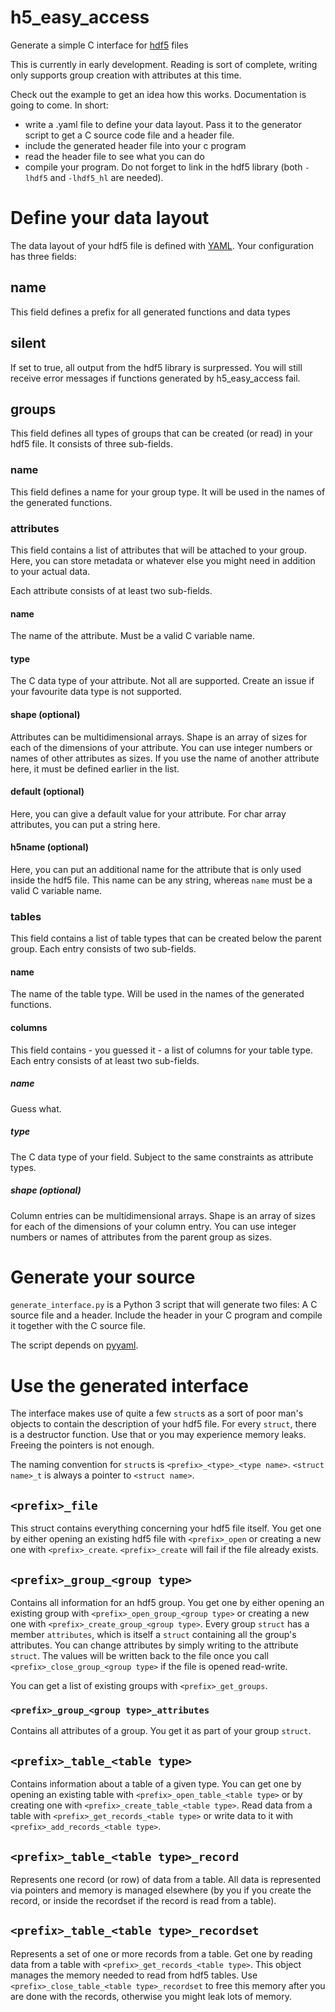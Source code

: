 # h5_easy_access
Generate a simple C interface for [hdf5](https://www.hdfgroup.org/solutions/hdf5/) files

This is currently in early development. Reading is sort of complete, writing only supports group creation with attributes at this time.

Check out the example to get an idea how this works. Documentation is going to come.
In short:
 - write a .yaml file to define your data layout. Pass it to the generator script to get a C source code file and a header file.
 - include the generated header file into your c program
 - read the header file to see what you can do
 - compile your program. Do not forget to link in the hdf5 library (both `-lhdf5` and `-lhdf5_hl` are needed).

# Define your data layout
The data layout of your hdf5 file is defined with [YAML](https://yaml.org/).
Your configuration has three fields:
## name
This field defines a prefix for all generated functions and data types

## silent
If set to true, all output from the hdf5 library is surpressed. You will still receive error messages if functions generated by h5_easy_access fail.

## groups
This field defines all types of groups that can be created (or read) in your hdf5 file.
It consists of three sub-fields.

### name
This field defines a name for your group type. It will be used in the names of the generated functions.

### attributes
This field contains a list of attributes that will be attached to your group. Here, you can store metadata or whatever else you might need in addition to your actual data.

Each attribute consists of at least two sub-fields.

#### name
The name of the attribute. Must be a valid C variable name.

#### type
The C data type of your attribute. Not all are supported. Create an issue if your favourite data type is not supported.

#### shape (optional)
Attributes can be multidimensional arrays. Shape is an array of sizes for each of the dimensions of your attribute. You can use integer numbers or names of other attributes as sizes. If you use the name of another attribute here, it must be defined earlier in the list.

#### default (optional)
Here, you can give a default value for your attribute. For char array attributes, you can put a string here.

#### h5name (optional)
Here, you can put an additional name for the attribute that is only used inside the hdf5 file. This name can be any string, whereas `name` must be a valid C variable name.

### tables
This field contains a list of table types that can be created below the parent group. Each entry consists of two sub-fields.

#### name
The name of the table type. Will be used in the names of the generated functions.

#### columns
This field contains - you guessed it - a list of columns for your table type. Each entry consists of at least two sub-fields.

##### name
Guess what.

##### type
The C data type of your field. Subject to the same constraints as attribute types.

##### shape (optional)
Column entries can be multidimensional arrays. Shape is an array of sizes for each of the dimensions of your column entry. You can use integer numbers or names of attributes from the parent group as sizes.

# Generate your source
`generate_interface.py` is a Python 3 script that will generate two files: A C source file and a header. Include the header in your C program and compile it together with the C source file.

The script depends on [pyyaml](https://pyyaml.org/).

# Use the generated interface
The interface makes use of quite a few `struct`s as a sort of poor man's objects to contain the description of your hdf5 file.
For every `struct`, there is a destructor function. Use that or you may experience memory leaks.
Freeing the pointers is not enough.

The naming convention for `struct`s is `<prefix>_<type>_<type name>`. `<struct name>_t` is always a pointer to `<struct name>`.

## `<prefix>_file`
This struct contains everything concerning your hdf5 file itself. You get one by either opening an existing hdf5 file with `<prefix>_open` or creating a new one with `<prefix>_create`. `<prefix>_create` will fail if the file already exists.

## `<prefix>_group_<group type>`
Contains all information for an hdf5 group. You get one by either opening an existing group with `<prefix>_open_group_<group type>` or creating a new one with `<prefix>_create_group_<group type>`. Every group `struct` has a member `attributes`, which is itself a `struct` containing all the group's attributes. You can change attributes by simply writing to the attribute `struct`. The values will be written back to the file once you call `<prefix>_close_group_<group type>` if the file is opened read-write.

You can get a list of existing groups with `<prefix>_get_groups`.

### `<prefix>_group_<group type>_attributes`
Contains all attributes of a group. You get it as part of your group `struct`.

## `<prefix>_table_<table type>`
Contains information about a table of a given type. You can get one by opening an existing table with `<prefix>_open_table_<table type>` or by creating one with `<prefix>_create_table_<table type>`. Read data from a table with `<prefix>_get_records_<table type>` or write data to it with `<prefix>_add_records_<table type>`.

## `<prefix>_table_<table type>_record`
Represents one record (or row) of data from a table. All data is represented via pointers and memory is managed elsewhere (by you if you create the record, or inside the recordset if the record is read from a table).

## `<prefix>_table_<table type>_recordset`
Represents a set of one or more records from a table. Get one by reading data from a table with `<prefix>_get_records_<table type>`. This object manages the memory needed to read from hdf5 tables. Use `<prefix>_close_table_<table type>_recordset` to free this memory after you are done with the records, otherwise you might leak lots of memory.
